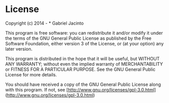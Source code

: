 License
==============
Copyright (c) 2014 - * Gabriel Jacinto

This program is free software: you can redistribute it and/or modify it under the terms of the GNU General Public License as published by the Free Software Foundation, either version 3 of the License, or (at your option) any later version.

This program is distributed in the hope that it will be useful, but WITHOUT ANY WARRANTY; without even the implied warranty of MERCHANTABILITY or FITNESS FOR A PARTICULAR PURPOSE. 
See the GNU General Public License for more details.

You should have received a copy of the GNU General Public License along with this program. 
If not, see [http://www.gnu.org/licenses/gpl-3.0.html] (http://www.gnu.org/licenses/gpl-3.0.html)